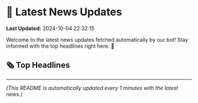 # 📰 Latest News Updates
**Last Updated:** 2024-10-04 22:32:15

Welcome to the latest news updates fetched automatically by our bot! Stay informed with the top headlines right here. 🚀

## 🗞️ Top Headlines

---
*(This README is automatically updated every 1 minutes with the latest news.)*
